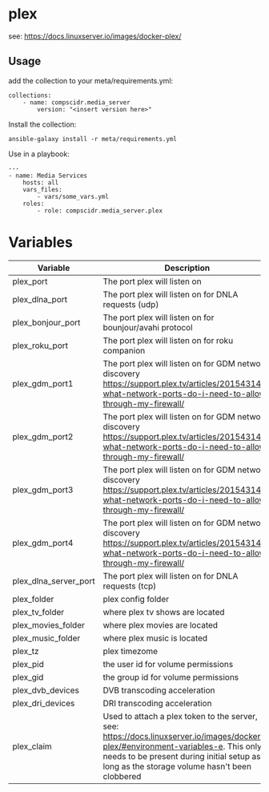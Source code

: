 # plex
see: https://docs.linuxserver.io/images/docker-plex/

## Usage
add the collection to your meta/requirements.yml:
```
collections:
    - name: compscidr.media_server
        version: "<insert version here>"
```

Install the collection:
```
ansible-galaxy install -r meta/requirements.yml
```

Use in a playbook:
```
---
- name: Media Services
    hosts: all
    vars_files:
        - vars/some_vars.yml
    roles:
        - role: compscidr.media_server.plex
```

# Variables
Variable                                | Description
--------------------------------------- | ------------------------------------------------------------------------------------------------------------------------------------------------------------------------------------------------------
plex_port                               | The port plex will listen on
plex_dlna_port                          | The port plex will listen on for DNLA requests (udp)
plex_bonjour_port                       | The port plex will listen on for bounjour/avahi protocol
plex_roku_port                          | The port plex will listen on for roku companion
plex_gdm_port1                          | The port plex will listen on for GDM network discovery https://support.plex.tv/articles/201543147-what-network-ports-do-i-need-to-allow-through-my-firewall/
plex_gdm_port2                          | The port plex will listen on for GDM network discovery https://support.plex.tv/articles/201543147-what-network-ports-do-i-need-to-allow-through-my-firewall/
plex_gdm_port3                          | The port plex will listen on for GDM network discovery https://support.plex.tv/articles/201543147-what-network-ports-do-i-need-to-allow-through-my-firewall/
plex_gdm_port4                          | The port plex will listen on for GDM network discovery https://support.plex.tv/articles/201543147-what-network-ports-do-i-need-to-allow-through-my-firewall/
plex_dlna_server_port                   | The port plex will listen on for DNLA requests (tcp)
plex_folder                             | plex config folder
plex_tv_folder                          | where plex tv shows are located
plex_movies_folder                      | where plex movies are located
plex_music_folder                       | where plex music is located
plex_tz                                 | plex timezome
plex_pid                                | the user id for volume permissions
plex_gid                                | the group id for volume permissions
plex_dvb_devices                        | DVB transcoding acceleration
plex_dri_devices                        | DRI transcoding acceleration
plex_claim                              | Used to attach a plex token to the server, see: https://docs.linuxserver.io/images/docker-plex/#environment-variables-e. This only needs to be present during initial setup as long as the storage volume hasn't been clobbered